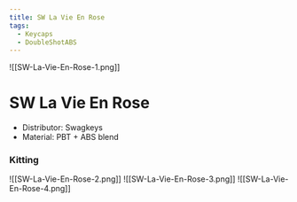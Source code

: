 ```yaml
---
title: SW La Vie En Rose
tags:
  - Keycaps
  - DoubleShotABS
---
```

![[SW-La-Vie-En-Rose-1.png]]
# SW La Vie En Rose
- Distributor: Swagkeys
- Material: PBT + ABS blend
### Kitting
![[SW-La-Vie-En-Rose-2.png]]
![[SW-La-Vie-En-Rose-3.png]]
![[SW-La-Vie-En-Rose-4.png]]

